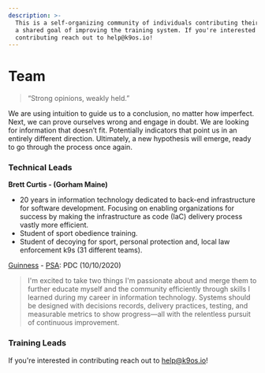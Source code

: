 ```yaml
---
description: >-
  This is a self-organizing community of individuals contributing their time to
  a shared goal of improving the training system. If you're interested in
  contributing reach out to help@k9os.io!
---
```


# Team

> “Strong opinions, weakly held.”

We are using intuition to guide us to a conclusion, no matter how imperfect. Next, we can prove ourselves wrong and engage in doubt. We are looking for information that doesn’t fit. Potentially indicators that point us in an entirely different direction. Ultimately, a new hypothesis will emerge, ready to go through the process once again.

### Technical Leads

**Brett Curtis - \(Gorham Maine\)**

* 20 years in information technology dedicated to back-end infrastructure for software development. Focusing on enabling organizations for success by making the infrastructure as code \(IaC\) delivery process vastly more efficient.
* Student of sport obedience training. 
* Student of decoying for sport, personal protection and, local law enforcement k9s \(31 different teams\). 

[Guinness](https://en.working-dog.com/dogs-details/6735945/VGuinnes-Noordrand-K-9) - [PSA](https://psak9-as.org): PDC \(10/10/2020\)

> I'm excited to take two things I'm passionate about and merge them to further educate myself and the community efficiently through skills I learned during my career in information technology. Systems should be designed with decisions records, delivery practices, testing, and measurable metrics to show progress—all with the relentless pursuit of continuous improvement.

### Training Leads

If you're interested in contributing reach out to help@k9os.io! 

